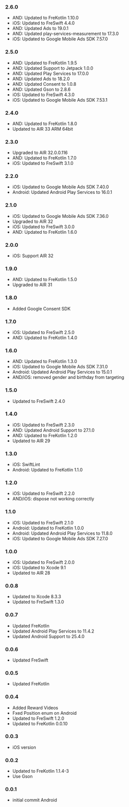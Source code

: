 ### 2.6.0
- AND: Updated to FreKotlin 1.10.0
- iOS: Updated to FreSwift 4.4.0
- AND: Updated Ads to 19.0.1
- AND: Updated play-services-measurement to 17.3.0
- iOS: Updated to Google Mobile Ads SDK 7.57.0

### 2.5.0
- AND: Updated to FreKotlin 1.9.5
- AND: Updated Support to Jetpack 1.0.0
- AND: Updated Play Services to 17.0.0
- AND: Updated Ads to 18.2.0
- AND: Updated Consent to 1.0.8
- AND: Updated Gson to 2.8.6
- iOS: Updated to FreSwift 4.3.0
- iOS: Updated to Google Mobile Ads SDK 7.53.1

### 2.4.0
- AND: Updated to FreKotlin 1.8.0
- Updated to AIR 33 ARM 64bit

### 2.3.0
- Upgraded to AIR 32.0.0.116
- AND: Updated to FreKotlin 1.7.0
- iOS: Updated to FreSwift 3.1.0

### 2.2.0
- iOS: Updated to Google Mobile Ads SDK 7.40.0
- Android: Updated Android Play Services to 16.0.1

### 2.1.0
- iOS: Updated to Google Mobile Ads SDK 7.36.0
- Upgraded to AIR 32
- iOS: Updated to FreSwift 3.0.0
- AND: Updated to FreKotlin 1.6.0

### 2.0.0
- iOS: Support AIR 32

### 1.9.0
- AND: Updated to FreKotlin 1.5.0
- Upgraded to AIR 31

### 1.8.0
- Added Google Consent SDK

### 1.7.0
- iOS: Updated to FreSwift 2.5.0
- AND: Updated to FreKotlin 1.4.0

### 1.6.0
- AND: Updated to FreKotlin 1.3.0
- iOS: Updated to Google Mobile Ads SDK 7.31.0
- Android: Updated Android Play Services to 15.0.1
- AND/iOS: removed gender and birthday from targeting

### 1.5.0
- Updated to FreSwift 2.4.0

### 1.4.0
- iOS: Updated to FreSwift 2.3.0
- AND: Updated Android Support to 27.1.0
- AND: Updated to FreKotlin 1.2.0
- Updated to AIR 29

### 1.3.0
- iOS: SwiftLint
- Android: Updated to FreKotlin 1.1.0

### 1.2.0
- iOS: Updated to FreSwift 2.2.0
- AND/iOS: dispose not working correctly

### 1.1.0
- iOS: Updated to FreSwift 2.1.0
- Android: Updated to FreKotlin 1.0.0
- Android: Updated Android Play Services to 11.8.0
- iOS: Updated to Google Mobile Ads SDK 7.27.0

### 1.0.0
- iOS: Updated to FreSwift 2.0.0
- iOS: Updated to Xcode 9.1
- Updated to AIR 28

### 0.0.8
- Updated to Xcode 8.3.3
- Updated to FreSwift 1.3.0

### 0.0.7
- Updated FreKotlin
- Updated Android Play Services to 11.4.2
- Updated Android Support to 25.4.0

### 0.0.6
- Updated FreSwift

### 0.0.5
- Updated FreKotlin

### 0.0.4
- Added Reward Videos
- Fxed Position enum on Android
- Updated to FreSwift 1.2.0
- Updated to FreKotlin 0.0.10

### 0.0.3
- iOS version

### 0.0.2
- Updated to FreKotlin 1.1.4-3
- Use Gson

### 0.0.1  
- initial commit Android
